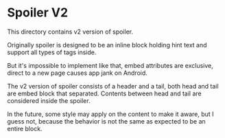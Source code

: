 # Spoiler V2

This directory contains v2 version of spoiler. 

Originally spoiler is designed to be an inline block holding hint text and support all types of tags inside.

But it's impossible to implement like that, embed attributes are exclusive, direct to a new page causes app jank on Android.

The v2 version of spoiler consists of a header and a tail, both head and tail are embed block that separated. Contents between head and tail are considered inside the spoiler.

In the future, some style may apply on the content to make it aware, but I guess not, because the behavior is not the same as expected to be an entire block.

